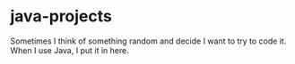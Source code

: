 # java-projects
Sometimes I think of something random and decide I want to try to code it. When I use Java, I put it in here.
